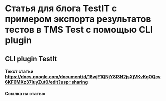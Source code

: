 # Статья для блога TestIT с примером экспорта результатов тестов в TMS Test с помощью CLI plugin

## CLI plugin TestIt

#### Текст статьи https://docs.google.com/document/d/16wjF1QNjY8l3N2jsXjVKvKgOQcv6KF6MXz37IuyZut0/edit?usp=sharing

#### Ссылка на статью 